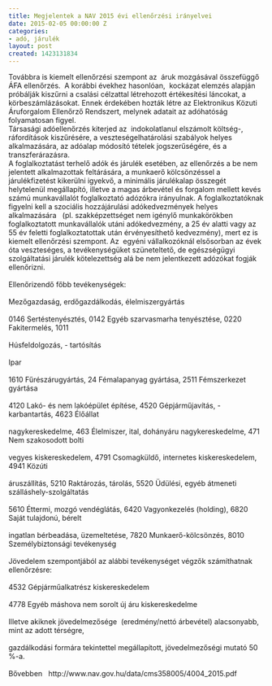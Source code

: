 ```yaml
---
title: Megjelentek a NAV 2015 évi ellenőrzési irányelvei
date: 2015-02-05 00:00:00 Z
categories:
- adó, járulék
layout: post
created: 1423131834
---
```


<p>Továbbra is kiemelt ellenőrzési szempont az&nbsp; áruk mozgásával összefüggő ÁFA ellenőrzés.&nbsp; A korábbi évekhez hasonlóan,&nbsp; kockázat elemzés alapján próbálják kiszűrni a csalási célzattal létrehozott értékesítési láncokat, a körbeszámlázásokat. Ennek érdekében hozták létre az Elektronikus Közuti Áruforgalom Ellenőrző Rendszert, melynek adatait az adóhatóság folyamatosan figyel.<!--break--><br>Társasági adóellenőrzés kiterjed az&nbsp; indokolatlanul elszámolt költség-, ráfordítások kiszűrésére, a veszteségelhatárolási szabályok helyes alkalmazására, az adóalap módosító tételek jogszerűségére, és a transzferárazásra.<br>A foglalkoztatást terhelő adók és járulék esetében, az ellenőrzés a be nem jelentett alkalmazottak feltárására, a munkaerő kölcsönzéssel a járulékfizetést kikerülni igyekvő, a minimális járulékalap összegét helytelenül megállapító, illetve a magas árbevétel és forgalom mellett kevés számú munkavállalót foglalkoztató adózókra irányulnak. A foglalkoztatóknak figyelni kell a szociális hozzájárulási adókedvezmények helyes alkalmazására&nbsp;&nbsp; (pl. szakképzettséget nem igénylő munkakörökben foglalkoztatott munkavállalók utáni adókedvezmény, a 25 év alatti vagy az 55 év feletti foglalkoztatottak után érvényesíthető kedvezmény), mert ez is kiemelt ellenőrzési szempont. Az&nbsp; egyéni vállalkozóknál elsősorban az évek óta veszteséges, a tevékenységüket szüneteltető, de egészségügyi szolgáltatási járulék kötelezettség alá be nem jelentkezett adózókat fogják ellenőrizni. <br><br>Ellenőrizendő főbb tevékenységek:<br><br>Mezőgazdaság, erdőgazdálkodás, élelmiszergyártás <br><br>0146 Sertéstenyésztés, 0142 Egyéb szarvasmarha tenyésztése, 0220 Fakitermelés, 1011 <br><br>Húsfeldolgozás, - tartósítás <br><br>Ipar <br><br>1610 Fűrészárugyártás, 24 Fémalapanyag gyártása, 2511 Fémszerkezet gyártása <br><br>4120 Lakó- és nem lakóépület építése, 4520 Gépjárműjavítás, -karbantartás, 4623 Élőállat <br><br>nagykereskedelme, 463 Élelmiszer, ital, dohányáru nagykereskedelme, 471 Nem szakosodott bolti <br><br>vegyes kiskereskedelem, 4791 Csomagküldő, internetes kiskereskedelem, 4941 Közúti <br><br>áruszállítás, 5210 Raktározás, tárolás, 5520 Üdülési, egyéb átmeneti szálláshely-szolgáltatás <br><br>5610 Éttermi, mozgó vendéglátás, 6420 Vagyonkezelés (holding), 6820 Saját tulajdonú, bérelt <br><br>ingatlan bérbeadása, üzemeltetése, 7820 Munkaerő-kölcsönzés, 8010 Személybiztonsági tevékenység <br><br>Jövedelem szempontjából az alábbi tevékenységet végzők számíthatnak ellenőrzésre:<br><br>4532 Gépjárműalkatrész kiskereskedelem <br><br>4778 Egyéb máshova nem sorolt új áru kiskereskedelme<br><br>Illetve akiknek jövedelmezősége&nbsp; (eredmény/nettó árbevétel) alacsonyabb, mint az adott térségre, <br><br>gazdálkodási formára tekintettel megállapított, jövedelmezőségi mutató 50 %-a.<br><br>Bővebben&nbsp;&nbsp; http://www.nav.gov.hu/data/cms358005/4004_2015.pdf</p>
